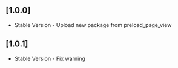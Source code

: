## [1.0.0]

- Stable Version - Upload new package from preload_page_view

## [1.0.1]

- Stable Version - Fix warning
